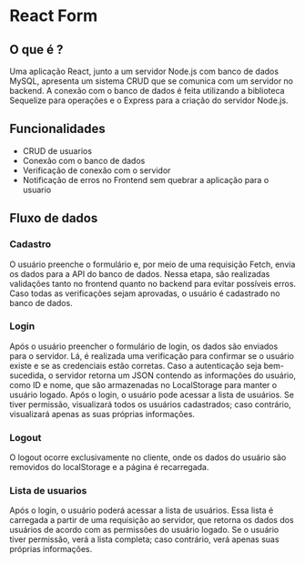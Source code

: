 # React Form 


## O que é ? 
<p>
    Uma aplicação React, junto a um servidor Node.js com banco de dados MySQL, apresenta um sistema CRUD que se comunica com um servidor no backend. A conexão com o banco de dados é feita utilizando a biblioteca Sequelize para operações e o Express para a criação do servidor Node.js.
</p>

## Funcionalidades
- CRUD de usuarios
- Conexão com o banco de dados
- Verificação de conexão com o servidor
- Notificação de erros no Frontend sem quebrar a aplicação para o usuario


## Fluxo de dados

### Cadastro
<p>
O usuário preenche o formulário e, por meio de uma requisição Fetch, envia os dados para a API do banco de dados. Nessa etapa, são realizadas validações tanto no frontend quanto no backend para evitar possíveis erros. Caso todas as verificações sejam aprovadas, o usuário é cadastrado no banco de dados.
</p>

### Login
<p>
Após o usuário preencher o formulário de login, os dados são enviados para o servidor. Lá, é realizada uma verificação para confirmar se o usuário existe e se as credenciais estão corretas. Caso a autenticação seja bem-sucedida, o servidor retorna um JSON contendo as informações do usuário, como ID e nome, que são armazenadas no LocalStorage para manter o usuário logado. Após o login, o usuário pode acessar a lista de usuários. Se tiver permissão, visualizará todos os usuários cadastrados; caso contrário, visualizará apenas as suas próprias informações.
</p>


### Logout
<p>
O logout ocorre exclusivamente no cliente, onde os dados do usuário são removidos do localStorage e a página é recarregada.
</p>

### Lista de usuarios
<p>
Após o login, o usuário poderá acessar a lista de usuários. Essa lista é carregada a partir de uma requisição ao servidor, que retorna os dados dos usuários de acordo com as permissões do usuário logado. Se o usuário tiver permissão, verá a lista completa; caso contrário, verá apenas suas próprias informações.
</p>

